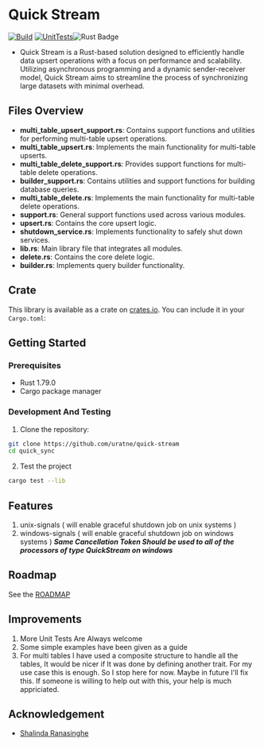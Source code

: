 # Quick Stream
[![Build](https://github.com/uratne/quick-stream/actions/workflows/build.yml/badge.svg)](https://github.com/uratne/quick-stream/actions/workflows/build.yml) [![UnitTests](https://github.com/uratne/quick-stream/actions/workflows/unit-tests.yml/badge.svg)](https://github.com/uratne/quick-stream/actions/workflows/unit-tests.yml)![Rust Badge](https://img.shields.io/badge/Rust-1.79.0-000?logo=rust&logoColor=fff&style=flat)

* Quick Stream is a Rust-based solution designed to efficiently handle data upsert operations with a focus on performance and scalability. Utilizing asynchronous programming and a dynamic sender-receiver model, Quick Stream aims to streamline the process of synchronizing large datasets with minimal overhead.

## Files Overview

- **multi_table_upsert_support.rs**: Contains support functions and utilities for performing multi-table upsert operations.
- **multi_table_upsert.rs**: Implements the main functionality for multi-table upserts.
- **multi_table_delete_support.rs**: Provides support functions for multi-table delete operations.
- **builder_support.rs**: Contains utilities and support functions for building database queries.
- **multi_table_delete.rs**: Implements the main functionality for multi-table delete operations.
- **support.rs**: General support functions used across various modules.
- **upsert.rs**: Contains the core upsert logic.
- **shutdown_service.rs**: Implements functionality to safely shut down services.
- **lib.rs**: Main library file that integrates all modules.
- **delete.rs**: Contains the core delete logic.
- **builder.rs**: Implements query builder functionality.

## Crate

This library is available as a crate on [crates.io](https://crates.io/crates/quick_stream). You can include it in your `Cargo.toml`:

## Getting Started

### Prerequisites

- Rust 1.79.0
- Cargo package manager

### Development And Testing

1. Clone the repository:

```sh
git clone https://github.com/uratne/quick-stream
cd quick_sync
```

2. Test the project

```sh
cargo test --lib
```

## Features
1. unix-signals ( will enable graceful shutdown job on unix systems )
2. windows-signals ( will enable graceful shutdown job on windows systems )
    ***Same Cancellation Token Should be used to all of the processors of type QuickStream on windows***

## Roadmap
See the [ROADMAP](ROADMAP.md)

## Improvements
1. More Unit Tests Are Always welcome
2. Some simple examples have been given as a guide
3. For multi tables I have used a composite structure to handle all the tables, It would be nicer if It was done by defining another trait. For my use case this is enough. So I stop here for now. Maybe in future I'll fix this. If someone is willing to help out with this, your help is much appriciated.


## Acknowledgement
* [Shalinda Ranasinghe](https://github.com/shalinda)
